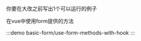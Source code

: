 你要在大改之前写出1个可以运行的例子

<!-- 基本使用

:::demo
basic-form/basic
::: -->

<!-- 透传组件属性

:::demo
basic-form/passing-props
::: -->

<!-- 透传组件插槽

:::demo
basic-form/passing-slots
::: -->

<!-- 表单布局

:::demo
basic-form/layout
::: -->

<!-- 分组表单

:::demo
basic-form/group-form
:::

分组表单 - 自定义渲染 customTitleRender

:::demo
basic-form/group-form-with-custom-render
::: -->

<!-- 分组表单 - 自定义渲染 customTitleSlot

:::demo
basic-form/group-form-with-custom-slot
::: -->

<!-- 文字提示

:::demo
basic-form/tooltip
::: -->

<!-- 表单重置

:::demo
basic-form/default-value-and-reset
::: -->

<!-- 表单项隐藏

:::demo
basic-form/hidden
::: -->

<!--
表单项禁用

:::demo
basic-form/disabled
::: -->

<!-- 在schemas中使用form提供的方法

:::demo
basic-form/use-form-methods-with-component-props
::: -->

在vue中使用form提供的方法

:::demo
basic-form/use-form-methods-with-hook
:::
